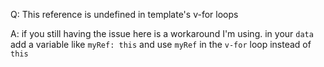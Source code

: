 <!--
 * @Author: wangyunbo
 * @Date: 2021-06-10 11:17:17
 * @LastEditors: wangyunbo
 * @LastEditTime: 2021-06-10 11:18:22
 * @Description: file content
 * @FilePath: \dayByday\vue\bug.md
-->
Q: This reference is undefined in template's v-for loops

A: if you still having the issue here is a workaround I'm using.
in your `data` add a variable like `myRef: this` and use `myRef` in the `v-for` loop instead of `this`
